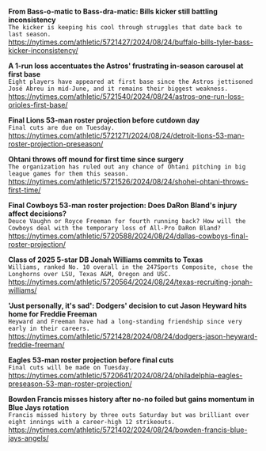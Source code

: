 **From Bass-o-matic to Bass-dra-matic: Bills kicker still battling inconsistency**\
`The kicker is keeping his cool through struggles that date back to last season.`\
https://nytimes.com/athletic/5721427/2024/08/24/buffalo-bills-tyler-bass-kicker-inconsistency/

**A 1-run loss accentuates the Astros' frustrating in-season carousel at first base**\
`Eight players have appeared at first base since the Astros jettisoned José Abreu in mid-June, and it remains their biggest weakness.`\
https://nytimes.com/athletic/5721540/2024/08/24/astros-one-run-loss-orioles-first-base/

**Final Lions 53-man roster projection before cutdown day**\
`Final cuts are due on Tuesday.`\
https://nytimes.com/athletic/5721271/2024/08/24/detroit-lions-53-man-roster-projection-preseason/

**Ohtani throws off mound for first time since surgery**\
`The organization has ruled out any chance of Ohtani pitching in big league games for them this season.`\
https://nytimes.com/athletic/5721526/2024/08/24/shohei-ohtani-throws-first-time/

**Final Cowboys 53-man roster projection: Does DaRon Bland's injury affect decisions?**\
`Deuce Vaughn or Royce Freeman for fourth running back? How will the Cowboys deal with the temporary loss of All-Pro DaRon Bland?`\
https://nytimes.com/athletic/5720588/2024/08/24/dallas-cowboys-final-roster-projection/

**Class of 2025 5-star DB Jonah Williams commits to Texas**\
`Williams, ranked No. 10 overall in the 247Sports Composite, chose the Longhorns over LSU, Texas A&M, Oregon and USC.`\
https://nytimes.com/athletic/5720564/2024/08/24/texas-recruiting-jonah-williams/

**'Just personally, it's sad': Dodgers' decision to cut Jason Heyward hits home for Freddie Freeman**\
`Heyward and Freeman have had a long-standing friendship since very early in their careers.`\
https://nytimes.com/athletic/5721428/2024/08/24/dodgers-jason-heyward-freddie-freeman/

**Eagles 53-man roster projection before final cuts**\
`Final cuts will be made on Tuesday.`\
https://nytimes.com/athletic/5720641/2024/08/24/philadelphia-eagles-preseason-53-man-roster-projection/

**Bowden Francis misses history after no-no foiled but gains momentum in Blue Jays rotation**\
`Francis missed history by three outs Saturday but was brilliant over eight innings with a career-high 12 strikeouts.`\
https://nytimes.com/athletic/5721402/2024/08/24/bowden-francis-blue-jays-angels/

